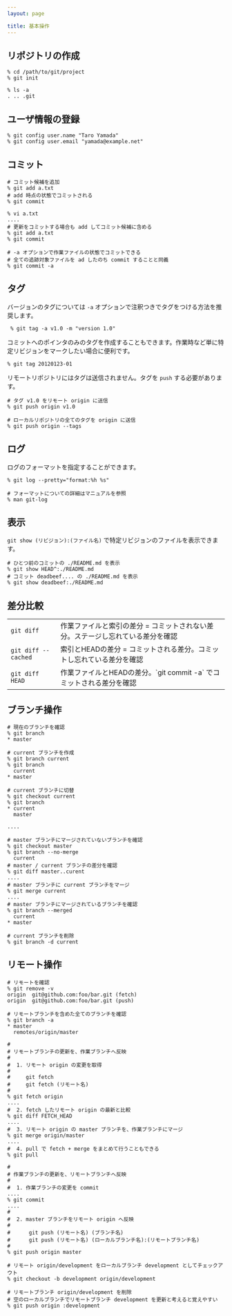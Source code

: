 ```yaml
---
layout: page

title: 基本操作
---
```


## リポジトリの作成

    % cd /path/to/git/project
    % git init

    % ls -a
    . .. .git


## ユーザ情報の登録

    % git config user.name "Taro Yamada"
    % git config user.email "yamada@example.net"


## コミット

    # コミット候補を追加
    % git add a.txt
    # add 時点の状態でコミットされる
    % git commit

    % vi a.txt
    ....
    # 更新をコミットする場合も add してコミット候補に含める
    % git add a.txt
    % git commit

    # -a オプションで作業ファイルの状態でコミットできる
    # 全ての追跡対象ファイルを ad したのち commit することと同義
    % git commit -a


## タグ

バージョンのタグについては `-a` オプションで注釈つきでタグをつける方法を推奨します。

     % git tag -a v1.0 -m "version 1.0"

コミットへのポインタのみのタグを作成することもできます。作業時など単に特定リビジョンをマークしたい場合に便利です。

    % git tag 20120123-01

リモートリポジトリにはタグは送信されません。タグを `push` する必要があります。

    # タグ v1.0 をリモート origin に送信
    % git push origin v1.0

    # ローカルリポジトリの全てのタグを origin に送信
    % git push origin --tags


## ログ

ログのフォーマットを指定することができます。

    % git log --pretty="format:%h %s"

    # フォーマットについての詳細はマニュアルを参照
    % man git-log


## 表示

`git show (リビジョン):(ファイル名)` で特定リビジョンのファイルを表示できます。

    # ひとつ前のコミットの ./README.md を表示
    % git show HEAD^:./README.md
    # コミット deadbeef.... の ./README.md を表示
    % git show deadbeef:./README.md

## 差分比較

<table class="table table-bordered table-striped">
<tr>
  <td><code>git diff</code></td>
  <td>作業ファイルと索引の差分 = コミットされない差分。ステージし忘れている差分を確認</td>
</tr>
<tr>
  <td><code>git diff --cached</code></td>
  <td>索引とHEADの差分 = コミットされる差分。コミットし忘れている差分を確認</td>
</tr>
<tr>
  <td><code>git diff HEAD</code></td>
  <td>作業ファイルとHEADの差分。`git commit -a` でコミットされる差分を確認</td>
</tr>
</table>


## ブランチ操作

    # 現在のブランチを確認
    % git branch
    * master

    # current ブランチを作成
    % git branch current
    % git branch
      current
    * master

    # current ブランチに切替
    % git checkout current
    % git branch
    * current
      master

    ....

    # master ブランチにマージされていないブランチを確認
    % git checkout master
    % git branch --no-merge
      current
    # master / current ブランチの差分を確認
    % git diff master..curent
    ....
    # master ブランチに current ブランチをマージ
    % git merge current
    ....
    # master ブランチにマージされているブランチを確認
    % git branch --merged
      current
    * master

    # current ブランチを削除
    % git branch -d current


## リモート操作

    # リモートを確認
    % git remove -v
    origin  git@github.com:foo/bar.git (fetch)
    origin  git@github.com:foo/bar.git (push)

    # リモートブランチを含めた全てのブランチを確認
    % git branch -a
    * master
      remotes/origin/master

    #
    # リモートブランチの更新を、作業ブランチへ反映
    #
    #  1. リモート origin の変更を取得
    #
    #     git fetch
    #     git fetch (リモート名)
    #
    % git fetch origin
    ....
    #  2. fetch したリモート origin の最新と比較
    % git diff FETCH_HEAD
    ....
    #  3. リモート origin の master ブランチを、作業ブランチにマージ
    % git merge origin/master
    ....
    #  4. pull で fetch + merge をまとめて行うこともできる
    % git pull

    #
    # 作業ブランチの更新を、リモートブランチへ反映
    #
    #  1. 作業ブランチの変更を commit
    ....
    % git commit
    ....
    #
    #  2. master ブランチをリモート origin へ反映
    #
    #      git push (リモート名) (ブランチ名)
    #      git push (リモート名) (ローカルブランチ名):(リモートブランチ名)
    #
    % git push origin master

    # リモート origin/development をローカルブランチ development としてチェックアウト
    % git checkout -b development origin/development

    # リモートブランチ origin/development を削除
    # 空のローカルブランチでリモートブランチ development を更新と考えると覚えやすい
    % git push origin :development


